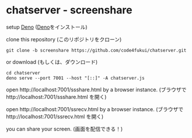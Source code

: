 # chatserver - screenshare

setup [Deno](https://deno.land/) ([Deno](https://deno.land/)をインストール)

clone this repository (このリポジトリをクローン)
```
git clone -b screenshare https://github.com/code4fukui/chatserver.git
```
or download (もしくは、ダウンロード)

```
cd chatserver
deno serve --port 7001 --host "[::]" -A chatserver.js
```

open http://localhost:7001/ssshare.html by a browser instance. (ブラウザで http://localhost:7001/ssshare.html を開く)

open http://localhost:7001/ssrecv.html by a browser instance. (ブラウザで http://localhost:7001/ssrecv.html を開く)

you can share your screen. (画面を配信できる！)
